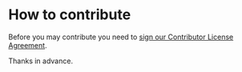 # How to contribute

Before you  may contribute you need to <a href="https://www.clahub.com/agreements/AFASSoftware/maquette">sign our Contributor License Agreement</a>.

Thanks in advance.